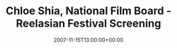 ---
templateKey: event
guid: 08940c66-6eab-11ea-99c5-002590d1d1b0
date: 2007-11-15T13:00:00+00:00
eventTime: '1pm'
title: Chloe Shia, National Film Board - Reelasian Festival Screening
artist: Chloe Shia
city: Toronto
venue: National Film Board - Reelasian Festival Screening
group: Tim Shia
---